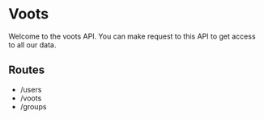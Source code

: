 # Voots
Welcome to the voots API. You can make request to this API to get access to all our data.

## Routes
* /users
* /voots
* /groups
